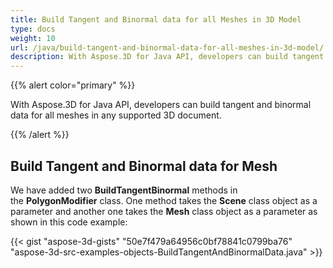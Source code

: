 ```yaml
---
title: Build Tangent and Binormal data for all Meshes in 3D Model
type: docs
weight: 10
url: /java/build-tangent-and-binormal-data-for-all-meshes-in-3d-model/
description: With Aspose.3D for Java API, developers can build tangent and binormal data for all meshes in any supported 3D document.
---
```


{{% alert color="primary" %}} 

With Aspose.3D for Java API, developers can build tangent and binormal data for all meshes in any supported 3D document.

{{% /alert %}} 
## **Build Tangent and Binormal data for Mesh**
We have added two **BuildTangentBinormal** methods in the **PolygonModifier** class. One method takes the **Scene** class object as a parameter and another one takes the **Mesh** class object as a parameter as shown in this code example:

{{< gist "aspose-3d-gists" "50e7f479a64956c0bf78841c0799ba76" "aspose-3d-src-examples-objects-BuildTangentAndBinormalData.java" >}}
